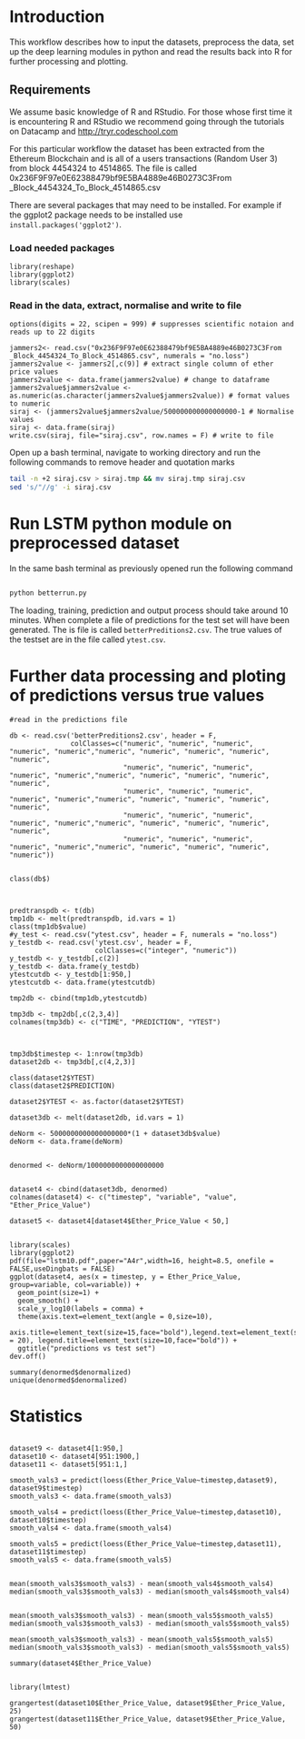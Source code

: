 Introduction
===========

This workflow describes how to input the datasets, preprocess the data, set up the deep learning modules in python and read the results back into R for further processing and plotting.

Requirements
------------

We assume basic knowledge of R and RStudio. For those whose first time it is encountering R and RStudio we recommend going through the tutorials on Datacamp and http://tryr.codeschool.com


For this particular workflow the dataset has been extracted from the Ethereum Blockchain and is all of a users transactions (Random User 3) from block 4454324 to 4514865. The file is called 0x236F9F97e0E62388479bf9E5BA4889e46B0273C3From _Block_4454324_To_Block_4514865.csv

There are several packages that may need to be installed. For example if the ggplot2 package needs to be installed use `install.packages('ggplot2')`.


### Load needed packages


```{r Initial - version}
library(reshape)
library(ggplot2)
library(scales)

```

### Read in the data, extract, normalise and write to file
```{r Initial - version}
options(digits = 22, scipen = 999) # suppresses scientific notaion and reads up to 22 digits

jammers2<- read.csv("0x236F9F97e0E62388479bf9E5BA4889e46B0273C3From _Block_4454324_To_Block_4514865.csv", numerals = "no.loss")
jammers2value <- jammers2[,c(9)] # extract single column of ether price values
jammers2value <- data.frame(jammers2value) # change to dataframe
jammers2value$jammers2value <- as.numeric(as.character(jammers2value$jammers2value)) # format values to numeric
siraj <- (jammers2value$jammers2value/500000000000000000-1 # Normalise values
siraj <- data.frame(siraj)
write.csv(siraj, file="siraj.csv", row.names = F) # write to file
```

Open up a bash terminal, navigate to working directory and run the following commands to remove header and quotation marks

```bash
tail -n +2 siraj.csv > siraj.tmp && mv siraj.tmp siraj.csv
sed 's/"//g' -i siraj.csv
```

Run LSTM python module on preprocessed dataset
==============================================

In the same bash terminal as previously opened run the following command

```bash 

python betterrun.py

```

The loading, training, prediction and output process should take around 10 minutes. When complete a file of predictions for the test set will have been generated. The is file is called ```betterPreditions2.csv```. The true values of the testset are in the file called ```ytest.csv```.



Further data processing and ploting of predictions versus true values
=====================================================================


```{r Initial - version}
#read in the predictions file

db <- read.csv('betterPreditions2.csv', header = F,
               colClasses=c("numeric", "numeric", "numeric", "numeric", "numeric","numeric", "numeric", "numeric", "numeric", "numeric",
                            "numeric", "numeric", "numeric", "numeric", "numeric","numeric", "numeric", "numeric", "numeric", "numeric",
                            "numeric", "numeric", "numeric", "numeric", "numeric","numeric", "numeric", "numeric", "numeric", "numeric",
                            "numeric", "numeric", "numeric", "numeric", "numeric","numeric", "numeric", "numeric", "numeric", "numeric",
                            "numeric", "numeric", "numeric", "numeric", "numeric","numeric", "numeric", "numeric", "numeric", "numeric"))


class(db$)



predtranspdb <- t(db)
tmp1db <- melt(predtranspdb, id.vars = 1)
class(tmp1db$value)
#y_test <- read.csv("ytest.csv", header = F, numerals = "no.loss")
y_testdb <- read.csv('ytest.csv', header = F,
                     colClasses=c("integer", "numeric"))
y_testdb <- y_testdb[,c(2)]
y_testdb <- data.frame(y_testdb)
ytestcutdb <- y_testdb[1:950,]
ytestcutdb <- data.frame(ytestcutdb)

tmp2db <- cbind(tmp1db,ytestcutdb)

tmp3db <- tmp2db[,c(2,3,4)]
colnames(tmp3db) <- c("TIME", "PREDICTION", "YTEST")



tmp3db$timestep <- 1:nrow(tmp3db)
dataset2db <- tmp3db[,c(4,2,3)]

class(dataset2$YTEST)
class(dataset2$PREDICTION)

dataset2$YTEST <- as.factor(dataset2$YTEST)

dataset3db <- melt(dataset2db, id.vars = 1)

deNorm <- 5000000000000000000*(1 + dataset3db$value)
deNorm <- data.frame(deNorm)


denormed <- deNorm/1000000000000000000


dataset4 <- cbind(dataset3db, denormed)
colnames(dataset4) <- c("timestep", "variable", "value", "Ether_Price_Value")

dataset5 <- dataset4[dataset4$Ether_Price_Value < 50,]


library(scales)
library(ggplot2)
pdf(file="lstm10.pdf",paper="A4r",width=16, height=8.5, onefile = FALSE,useDingbats = FALSE)
ggplot(dataset4, aes(x = timestep, y = Ether_Price_Value, group=variable, col=variable)) + 
  geom_point(size=1) +
  geom_smooth() +
  scale_y_log10(labels = comma) +
  theme(axis.text=element_text(angle = 0,size=10),
        axis.title=element_text(size=15,face="bold"),legend.text=element_text(size = 20), legend.title=element_text(size=10,face="bold")) +
  ggtitle("predictions vs test set")
dev.off()

summary(denormed$denormalized)
unique(denormed$denormalized)
````

Statistics
==========


```{r Initial - version}

dataset9 <- dataset4[1:950,]
dataset10 <- dataset4[951:1900,]
dataset11 <- dataset5[951:1,]

smooth_vals3 = predict(loess(Ether_Price_Value~timestep,dataset9), dataset9$timestep)
smooth_vals3 <- data.frame(smooth_vals3)

smooth_vals4 = predict(loess(Ether_Price_Value~timestep,dataset10), dataset10$timestep)
smooth_vals4 <- data.frame(smooth_vals4)

smooth_vals5 = predict(loess(Ether_Price_Value~timestep,dataset11), dataset11$timestep)
smooth_vals5 <- data.frame(smooth_vals5)


mean(smooth_vals3$smooth_vals3) - mean(smooth_vals4$smooth_vals4)
median(smooth_vals3$smooth_vals3) - median(smooth_vals4$smooth_vals4)


mean(smooth_vals3$smooth_vals3) - mean(smooth_vals5$smooth_vals5)
median(smooth_vals3$smooth_vals3) - median(smooth_vals5$smooth_vals5)

mean(smooth_vals3$smooth_vals3) - mean(smooth_vals5$smooth_vals5)
median(smooth_vals3$smooth_vals3) - median(smooth_vals5$smooth_vals5)

summary(dataset4$Ether_Price_Value)


library(lmtest)

grangertest(dataset10$Ether_Price_Value, dataset9$Ether_Price_Value, 25)
grangertest(dataset11$Ether_Price_Value, dataset9$Ether_Price_Value, 50)
